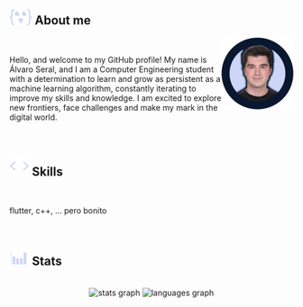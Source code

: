 ## <picture> <img src = "./Mesa_de_trabajo_4.png" width = 40> </picture> **About me**

<picture>
  <source media="(max-width: 768px)" srcset="">
  <img align="right" alt="" src="./perfil_2_new_transparente.png" width=128px>
</picture>

<br>

Hello, and welcome to my GitHub profile! My name is Álvaro Seral, and I am a Computer Engineering student with a determination to learn and grow as persistent as a machine learning algorithm, constantly iterating to improve my skills and knowledge. I am excited to explore new frontiers, face challenges and make my mark in the digital world.

<br> 

<!--<br> <img src="./linea.gif"> <br>-->

## <picture> <img src = "./code_script_gif_2.gif" width = 35> </picture> **Skills**

<br>

flutter, c++, ... pero bonito

<br>

<!--<br> <img src="./linea.gif"> <br>-->

## <picture> <img src = "./statistics_gif_2.gif" width = 35> </picture> **Stats**

<br>

<div align="center" margin-right=10px>
  <img src="https://github-readme-stats.vercel.app/api?username=alvaro-seral&show_icons=true&include_all_commits=true&count_private=true&border_radius=10&title_color=ccd6f6&text_color=ccd6f6&icon_color=ccd6f6&border_color=ccd6f6&bg_color=09182f" height="175" alt="stats graph">
  <img src="https://github-readme-stats.vercel.app/api/top-langs?username=alvaro-seral&layout=compact&border_radius=10&title_color=ccd6f6&text_color=ccd6f6&border_color=ccd6f6&bg_color=09182f" height="175" alt="languages graph">
</div>

<br>

